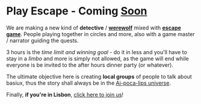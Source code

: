# Play Escape - Coming [Soon](https://thegrid.ai/playescape/)

We are making a new kind of **detective** / [**werewolf**](http://www.playwerewolf.co/rules/) mixed with [**escape game**](https://www.youtube.com/watch?v=TjXAXnacKMc). People playing together in circles and more, also with a game master / narrator guiding the quests.

3 hours is the *time limit and winning goal* - do it in less and you'll have to stay in a *limbo* and more is simply not allowed, as the game will end while everyone is be invited to the after hours dinner party (or whatever).

The ultimate objective here is creating **local groups** of people to talk about basiux, thus the story shall always be in the [Ai-poca-lips universe](http://blog.cregox.com/2015/12/26/the-next-ai-poca-lips.html).

Finally, **if you're in Lisbon**, [click here to join us](http://www.meetup.com/basiux-openai-lisbon)!
